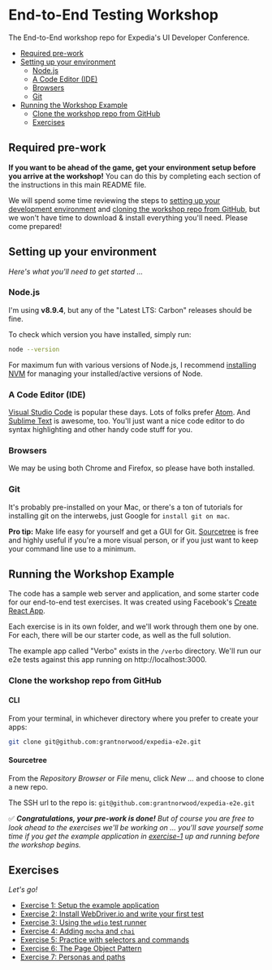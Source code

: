 # End-to-End Testing Workshop

The End-to-End workshop repo for Expedia's UI Developer Conference.

<!-- TOC -->

- [Required pre-work](#required-pre-work)
- [Setting up your environment](#setting-up-your-environment)
  - [Node.js](#nodejs)
  - [A Code Editor (IDE)](#a-code-editor-ide)
  - [Browsers](#browsers)
  - [Git](#git)
- [Running the Workshop Example](#running-the-workshop-example)
  - [Clone the workshop repo from GitHub](#clone-the-workshop-repo-from-github)
  - [Exercises](#exercises)

<!-- /TOC -->

## Required pre-work

**If you want to be ahead of the game, get your environment setup before you arrive at the workshop!**  You can do this by completing each section of the instructions in this main README file.

We will spend some time reviewing the steps to [setting up your development environment](#setup-your-environment) and [cloning the workshop repo from GitHub](#clone-the-workshop-repo-from-github), but we won't have time to download & install everything you'll need.  Please come prepared!

## Setting up your environment

_Here's what you'll need to get started ..._

### Node.js

I'm using **v8.9.4**, but any of the "Latest LTS: Carbon" releases should be fine.

To check which version you have installed, simply run:

```bash
node --version
```

For maximum fun with various versions of Node.js, I recommend [installing NVM](https://github.com/creationix/nvm) for managing your installed/active versions of Node.

### A Code Editor (IDE)

[Visual Studio Code](https://code.visualstudio.com/) is popular these days.  Lots of folks prefer [Atom](https://ide.atom.io/).  And [Sublime Text](https://www.sublimetext.com/) is awesome, too.  You'll just want a nice code editor to do syntax highlighting and other handy code stuff for you.

### Browsers

We may be using both Chrome and Firefox, so please have both installed.

### Git

It's probably pre-installed on your Mac, or there's a ton of tutorials for installing git on the interwebs, just Google for `install git on mac`.

**Pro tip:** Make life easy for yourself and get a GUI for Git.  [Sourcetree](https://www.sourcetreeapp.com/) is free and highly useful if you're a more visual person, or if you just want to keep your command line use to a minimum.

## Running the Workshop Example

The code has a sample web server and application, and some starter code for our end-to-end test exercises.  It was created using Facebook's [Create React App](https://github.com/facebook/create-react-app).

Each exercise is in its own folder, and we'll work through them one by one.  For each, there will be our starter code, as well as the full solution.

The example app called "Verbo" exists in the `/verbo` directory.  We'll run our e2e tests against this app running on http://localhost:3000.

### Clone the workshop repo from GitHub

#### CLI

From your terminal, in whichever directory where you prefer to create your apps:

```bash
git clone git@github.com:grantnorwood/expedia-e2e.git
```

#### Sourcetree

From the _Repository Browser_ or _File_ menu, click _New ..._ and choose to clone a new repo.

The SSH url to the repo is: `git@github.com:grantnorwood/expedia-e2e.git`

✅ _**Congratulations, your pre-work is done!**  But of course you are free to look ahead to the exercises we'll be working on ... you'll save yourself some time if you get the example application in [exercise-1](exercise-1) up and running before the workshop begins._

## Exercises

_Let's go!_

- [Exercise 1: Setup the example application](exercise-1)
- [Exercise 2: Install WebDriver.io and write your first test](exercise-2)
- [Exercise 3: Using the `wdio` test runner](exercise-3)
- [Exercise 4: Adding `mocha` and `chai`](exercise-4)
- [Exercise 5: Practice with selectors and commands](exercise-5)
- [Exercise 6: The Page Object Pattern](exercise-6)
- [Exercise 7: Personas and paths](exercise-7)
